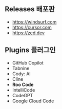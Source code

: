
## Releases 배포판
- https://windsurf.com
- https://cursor.com
- https://zed.dev

## Plugins 플러그인

- GitHub Copilot
- Tabnine
- Cody: AI
- Cline
- **Roo Code**
- IntelliCode
- CodeGPT
- Google Cloud Code
